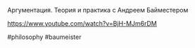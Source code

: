 Аргументация. Теория и практика c Андреем Байместером

https://www.youtube.com/watch?v=BjH-MJm6rDM

#philosophy #baumeister 